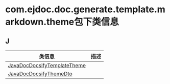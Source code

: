 
# com.ejdoc.doc.generate.template.markdown.theme包下类信息




## J  
|   类信息  |    描述   |  
| ---- | ---- |  
|[JavaDocDocsifyTemplateTheme](jdocGenerate/com/ejdoc/doc/generate/template/markdown/theme/JavaDocDocsifyTemplateTheme.md)||
|[JavaDocDocsifyThemeDto](jdocGenerate/com/ejdoc/doc/generate/template/markdown/theme/JavaDocDocsifyThemeDto.md)||


